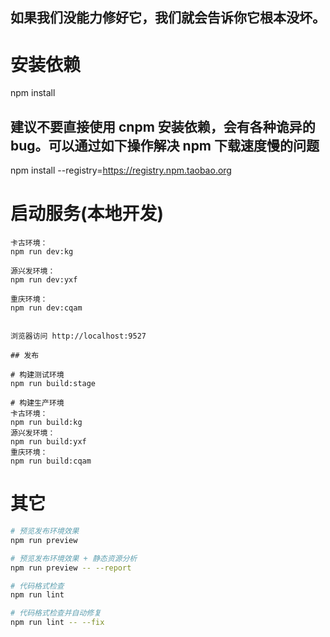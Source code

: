 ## 如果我们没能力修好它，我们就会告诉你它根本没坏。

# 安装依赖
npm install

## 建议不要直接使用 cnpm 安装依赖，会有各种诡异的 bug。可以通过如下操作解决 npm 下载速度慢的问题
npm install --registry=https://registry.npm.taobao.org

# 启动服务(本地开发)
```
卡古环境：
npm run dev:kg

源兴发环境：
npm run dev:yxf

重庆环境：
npm run dev:cqam
```

```

浏览器访问 http://localhost:9527

## 发布

# 构建测试环境
npm run build:stage

# 构建生产环境
卡古环境：
npm run build:kg
源兴发环境：
npm run build:yxf
重庆环境：
npm run build:cqam
```

# 其它

```bash
# 预览发布环境效果
npm run preview

# 预览发布环境效果 + 静态资源分析
npm run preview -- --report

# 代码格式检查
npm run lint

# 代码格式检查并自动修复
npm run lint -- --fix
```
